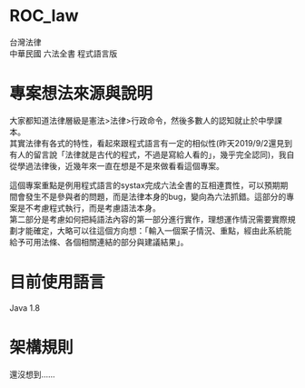 # ROC_law
  台灣法律\
  中華民國 六法全書 程式語言版
 
# 專案想法來源與說明
  大家都知道法律層級是憲法>法律>行政命令，然後多數人的認知就止於中學課本。\
  其實法律有各式的特性，看起來跟程式語言有一定的相似性(昨天2019/9/2還見到有人的留言說「法律就是古代的程式，不過是寫給人看的」，幾乎完全認同)，我自從學過法律後，近幾年來一直在想是不是來做看看這個專案。
  
  這個專案重點是例用程式語言的systax完成六法全書的互相連貫性，可以預期期間會發生不是參與者的問題，而是法律本身的bug，變向為六法抓錯。這部分的專案是不考慮程式執行，而是考慮語法本身。\
  第二部分是考慮如何把純語法內容的第一部分進行實作，理想運作情況需要實際規劃才能確定，大略可以往這個方向想：「輸入一個案子情況、重點，經由此系統能給予可用法條、各個相關連結的部分與建議結果」。
  

# 目前使用語言
  Java 1.8

# 架構規則
  還沒想到……
